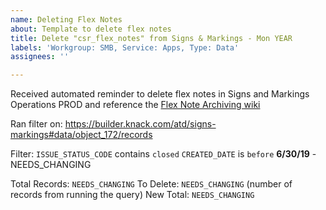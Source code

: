 ```yaml
---
name: Deleting Flex Notes
about: Template to delete flex notes
title: Delete "csr_flex_notes" from Signs & Markings - Mon YEAR
labels: 'Workgroup: SMB, Service: Apps, Type: Data'
assignees: ''

---
```


Received automated reminder to delete flex notes in Signs and Markings Operations PROD and reference the [Flex Note Archiving wiki](https://github.com/cityofaustin/atd-knack-data-tracker/wiki/CSR-%7C-Flex-Note-Archiving) 

Ran filter on: https://builder.knack.com/atd/signs-markings#data/object_172/records

Filter:
`ISSUE_STATUS_CODE` contains `closed`
`CREATED_DATE` is `before` **6/30/19** - NEEDS_CHANGING

Total Records: `NEEDS_CHANGING` 
To Delete: `NEEDS_CHANGING` (number of records from running the query)
New Total: `NEEDS_CHANGING`
